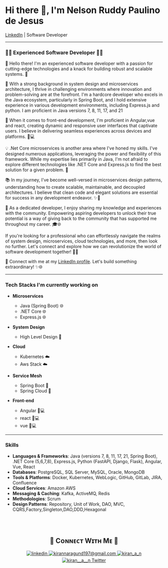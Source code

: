 # Hi there 👋, I'm Nelson Ruddy Paulino de Jesus

[LinkedIn](https://www.linkedin.com/in/nelson-paulino) | Software Developer

---

### 👨‍💻 Experienced Software Developer 👨‍💻

👋 Hello there! I'm an experienced software developer with a passion for cutting-edge technologies and a knack for building robust and scalable systems. 🌟

💼 With a strong background in system design and microservices architecture, I thrive in challenging environments where innovation and problem-solving are at the forefront. I'm a hardcore developer who excels in the Java ecosystem, particularly in Spring Boot, and I hold extensive experience in various development environments, including 
   Express.js and python. I am proficient in Java versions 7, 8, 11, 17, and 21

🎨 When it comes to front-end development, I'm proficient in Angular,vue and react, creating dynamic and responsive user interfaces that captivate users. I believe in delivering seamless experiences across devices and platforms. 📱💻

💡 .Net Core microservices is another area where I've honed my skills. I've designed numerous applications, leveraging the power and flexibility of this framework. While my expertise lies primarily in Java, I'm not afraid to explore different technologies like .NET Core and Express.js to find the best solution for a given problem. 💪

📚 In my journey, I've become well-versed in microservices design patterns, understanding how to create scalable, maintainable, and decoupled architectures. I believe that clean code and elegant solutions are essential for success in any development endeavor. ✨📏

📢 As a dedicated developer, I enjoy sharing my knowledge and experiences with the community. Empowering aspiring developers to unlock their true potential is a way of giving back to the community that has supported me throughout my career. 🎓🌐

If you're looking for a professional who can effortlessly navigate the realms of system design, microservices, cloud technologies, and more, then look no further. Let's connect and explore how we can revolutionize the world of software development together! 🌟🔗

🔗 Connect with me at my [LinkedIn profile](https://www.linkedin.com/in/nelson-paulino). Let's build something extraordinary! ✨🌐

---

### Tech Stacks I'm currently working on

- **Microservices**
  - Java (Spring Boot) 🌐
  - .NET Core 🌐
  - Express.js 🌐
- **System Design**
  - High Level Design 📐
- **Cloud**
  - Kubernetes ☁️
  - Aws Stack ☁️
 
- **Service Mesh**
  - Spring Boot 🔄
  - Spring Cloud 🔄
- **Front-end**
  - Angular 📱💻
  - react  📱💻
  - vue  📱💻

---

### Skills

- **Languages & Frameworks**: Java (versions 7, 8, 11, 17, 21, Spring Boot), .NET Core (5,6,7,8), Express.js, Python (FastAPI, Django, Flask), Angular, Vue, React
- **Databases**: PostgreSQL, SQL Server, MySQL, Oracle, MongoDB
- **Tools & Platforms**: Docker, Kubernetes, WebLogic, GitHub, GitLab, JIRA, Confluence
- **Cloud Services**: Amazon AWS
- **Messaging & Caching**: Kafka, ActiveMQ, Redis
- **Methodologies**: Scrum
- **Design Patterns**: Repository, Unit of Work, DAO, MVC, CQRS,Factory,Singleton,DAO,DDD,Hexagonal

<br/>
<br/>
<h2 align="center">🤝 Cᴏɴɴᴇᴄᴛ Wɪᴛʜ Mᴇ 🤝 </h2>
<div align="center">
 <a href="https://www.linkedin.com/in/kiran-a-n/" target="_blank">
<img src=https://img.shields.io/badge/linkedin-%231E77B5.svg?&style=for-the-badge&logo=linkedin&logoColor=white alt=linkedin style="margin-bottom: 5px;" />
</a>
  
<a href="mailto:kirannaragund197@gmail.com" target="_blank">
<img src="https://img.shields.io/badge/Gmail-D14836?style=for-the-badge&logo=gmail&logoColor=white" alt=kirannaragund197@gmail.com mail style="margin-bottom: 5px;" />
</a>

<a href="https://www.instagram.com/kiran_a_n" target="_blank">
<img src=https://img.shields.io/badge/Instagram-E4405F?style=for-the-badge&logo=instagram&logoColor=white alt=kiran_a_n Instagram style="margin-bottom: 5px;" />
</a>

<a href="https://twitter.com/kiran__a__n" target="_blank">
<img src="https://img.shields.io/badge/Twitter-1DA1F2?style=for-the-badge&logo=twitter&logoColor=white" alt="kiran__a__n Twitter" style="margin-bottom: 5px;" />
</a>
</div>

